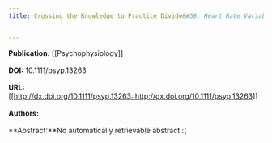 ```yaml
---
title: Crossing the Knowledge to Practice Divide&#58; Heart Rate Variability in the Assessment and Treatment of Psychopathology


---
```


**Publication:** [[Psychophysiology]]<br><br>**DOI:** 10.1111/psyp.13263                                               
<br>**URL:**[[http://dx.doi.org/10.1111/psyp.13263::http://dx.doi.org/10.1111/psyp.13263]]<br><br>**Authors:** <br><br>**Abstract:**No automatically retrievable abstract :(

